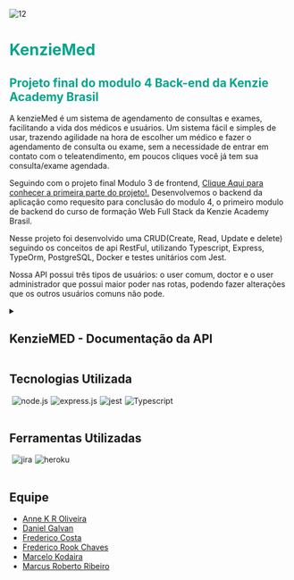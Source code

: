 ![12](https://user-images.githubusercontent.com/102538748/188499739-b3318b3f-c6f4-4e92-b708-dac8a4a06735.png)


<div style='background-color:white'>

</div>
<h1 style='color: #00A48B'>KenzieMed</h1>
<h2 style='color: #00A48B'>Projeto final do modulo 4 Back-end da Kenzie Academy Brasil</h2>

<p>A kenzieMed é um sistema de agendamento de consultas e exames, facilitando a vida dos médicos 
e usuários. Um sistema fácil e simples de usar, trazendo agilidade na hora de escolher um médico e fazer o agendamento de consulta ou exame,
sem a necessidade de entrar em contato com o teleatendimento, em poucos cliques você já tem sua consulta/exame agendada. </p>

<p>Seguindo com o projeto final Modulo 3 de frontend, <a href="https://github.com/grupo-1-projeto-frontend-t12/Projeto-FrontEnd-M3"> Clique Aqui para conhecer a primeira parte do projeto!.</a> Desenvolvemos o backend da aplicação como requesito para conclusão do modulo 4, o primeiro modulo de backend do curso de formação Web Full Stack da Kenzie Academy Brasil.</p>
 
<p>Nesse projeto foi desenvolvido uma CRUD(Create, Read, Update e delete) seguindo os conceitos de api RestFul, utilizando Typescript, Express, TypeOrm, PostgreSQL, Docker e testes unitários com Jest. </p>
 
<p>Nossa API possui três tipos de usuários: o user comum, doctor e o user administrador que possui maior poder nas rotas, podendo fazer alterações que os outros usuários comuns não pode. </p>

<details>
  <summary><h2>KenzieMED - Documentação da API</h2></summary>
</details>


## Tecnologias Utilizada

<div style='display:flex; gap: 5px;'><br>
  
 <img align="center" alt="node.js" src="https://img.shields.io/badge/Node.js-43853D?style=for-the-badge&logo=node.js&logoColor=white">

 <img align="center" alt="express.js" src="https://img.shields.io/badge/Express.js-404D59?style=for-the-badge">

  <img align="center" alt="jest" src="https://img.shields.io/badge/Jest-323330?style=for-the-badge&logo=Jest&logoColor=white">

  <img align="center" alt="Typescript" src="https://img.shields.io/badge/TypeScript-007ACC?style=for-the-badge&logo=typescript&logoColor=white">

   
</div></br>

## Ferramentas Utilizadas

<div style='display:flex; gap: 5px;'><br>
 <img align="center" alt="jira" src="https://img.shields.io/badge/Jira-0052CC?style=for-the-badge&logo=Jira&logoColor=white">  
 <img align="center" alt="heroku" src="https://img.shields.io/badge/Heroku-430098?style=for-the-badge&logo=heroku&logoColor=white">  
</div></br>

## Equipe

<ul>
<li><a href="https://github.com/annekarolle">Anne K R Oliveira</a></li>
<li><a href="https://github.com/DnlGalvan">Daniel Galvan</a></li>
<li><a href="https://github.com/fredericosafebox" >Frederico Costa</a></li>
<li><a href="https://github.com/fredrook">Frederico Rook Chaves </a></li>
 <li><a href="https://github.com/marcelo-kodaira">Marcelo Kodaira</a></li> 
<li><a href="https://github.com/marcuspvh">Marcus Roberto Ribeiro</li>
</ul>

